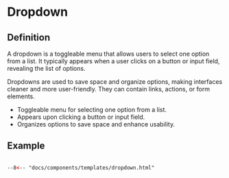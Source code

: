 # Dropdown

## Definition

A dropdown is a toggleable menu that allows users to select one option from a list. It typically appears when a user clicks on a button or input field, revealing the list of options.

Dropdowns are used to save space and organize options, making interfaces cleaner and more user-friendly. They can contain links, actions, or form elements.

- Toggleable menu for selecting one option from a list.
- Appears upon clicking a button or input field.
- Organizes options to save space and enhance usability.

## Example

```html

--8<-- "docs/components/templates/dropdown.html"

```
